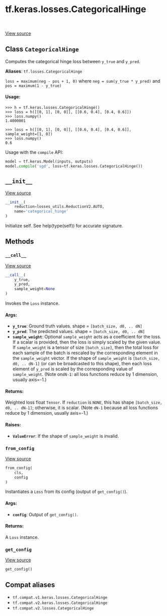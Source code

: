 <div itemscope itemtype="http://developers.google.com/ReferenceObject">
<meta itemprop="name" content="tf.keras.losses.CategoricalHinge" />
<meta itemprop="path" content="Stable" />
<meta itemprop="property" content="__call__"/>
<meta itemprop="property" content="__init__"/>
<meta itemprop="property" content="from_config"/>
<meta itemprop="property" content="get_config"/>
</div>

# tf.keras.losses.CategoricalHinge

<!-- Insert buttons and diff -->

<table class="tfo-notebook-buttons tfo-api" align="left">
</table>

<a target="_blank" href="/code/stable/tensorflow/python/keras/losses.py">View source</a>



## Class `CategoricalHinge`

Computes the categorical hinge loss between `y_true` and `y_pred`.



**Aliases**: `tf.losses.CategoricalHinge`

<!-- Placeholder for "Used in" -->

`loss = maximum(neg - pos + 1, 0)`
where `neg = sum(y_true * y_pred)` and `pos = maximum(1 - y_true)`

#### Usage:



```
>>> h = tf.keras.losses.CategoricalHinge()
>>> loss = h([[0, 1], [0, 0]], [[0.6, 0.4], [0.4, 0.6]])
>>> loss.numpy()
1.4000001
```

```
>>> loss = h([[0, 1], [0, 0]], [[0.6, 0.4], [0.4, 0.6]], sample_weight=[1, 0])
>>> loss.numpy()
0.6
```

Usage with the `compile` API:

```python
model = tf.keras.Model(inputs, outputs)
model.compile('sgd', loss=tf.keras.losses.CategoricalHinge())
```

<h2 id="__init__"><code>__init__</code></h2>

<a target="_blank" href="/code/stable/tensorflow/python/keras/losses.py">View source</a>

``` python
__init__(
    reduction=losses_utils.ReductionV2.AUTO,
    name='categorical_hinge'
)
```

Initialize self.  See help(type(self)) for accurate signature.




## Methods

<h3 id="__call__"><code>__call__</code></h3>

<a target="_blank" href="/code/stable/tensorflow/python/keras/losses.py">View source</a>

``` python
__call__(
    y_true,
    y_pred,
    sample_weight=None
)
```

Invokes the `Loss` instance.


#### Args:


* <b>`y_true`</b>: Ground truth values. shape = `[batch_size, d0, .. dN]`
* <b>`y_pred`</b>: The predicted values. shape = `[batch_size, d0, .. dN]`
* <b>`sample_weight`</b>: Optional `sample_weight` acts as a
  coefficient for the loss. If a scalar is provided, then the loss is
  simply scaled by the given value. If `sample_weight` is a tensor of size
  `[batch_size]`, then the total loss for each sample of the batch is
  rescaled by the corresponding element in the `sample_weight` vector. If
  the shape of `sample_weight` is `[batch_size, d0, .. dN-1]` (or can be
  broadcasted to this shape), then each loss element of `y_pred` is scaled
  by the corresponding value of `sample_weight`. (Note on`dN-1`: all loss
  functions reduce by 1 dimension, usually axis=-1.)


#### Returns:

Weighted loss float `Tensor`. If `reduction` is `NONE`, this has
  shape `[batch_size, d0, .. dN-1]`; otherwise, it is scalar. (Note `dN-1`
  because all loss functions reduce by 1 dimension, usually axis=-1.)



#### Raises:


* <b>`ValueError`</b>: If the shape of `sample_weight` is invalid.

<h3 id="from_config"><code>from_config</code></h3>

<a target="_blank" href="/code/stable/tensorflow/python/keras/losses.py">View source</a>

``` python
from_config(
    cls,
    config
)
```

Instantiates a `Loss` from its config (output of `get_config()`).


#### Args:


* <b>`config`</b>: Output of `get_config()`.


#### Returns:

A `Loss` instance.


<h3 id="get_config"><code>get_config</code></h3>

<a target="_blank" href="/code/stable/tensorflow/python/keras/losses.py">View source</a>

``` python
get_config()
```








## Compat aliases

* `tf.compat.v1.keras.losses.CategoricalHinge`
* `tf.compat.v2.keras.losses.CategoricalHinge`
* `tf.compat.v2.losses.CategoricalHinge`

